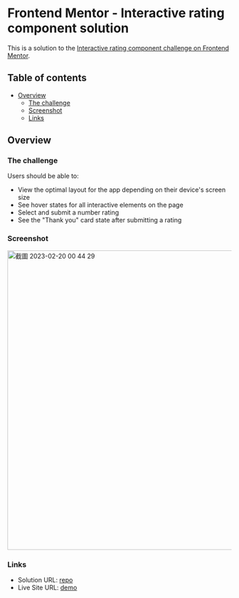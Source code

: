 # Frontend Mentor - Interactive rating component solution

This is a solution to the [Interactive rating component challenge on Frontend Mentor](https://www.frontendmentor.io/challenges/interactive-rating-component-koxpeBUmI).

## Table of contents

- [Overview](#overview)
  - [The challenge](#the-challenge)
  - [Screenshot](#screenshot)
  - [Links](#links)

## Overview

### The challenge

Users should be able to:

- View the optimal layout for the app depending on their device's screen size
- See hover states for all interactive elements on the page
- Select and submit a number rating
- See the "Thank you" card state after submitting a rating

### Screenshot

<img width="672" alt="截圖 2023-02-20 00 44 29" src="https://user-images.githubusercontent.com/77038018/219962094-530963bd-722e-49cb-b3cc-cb12ee6db63d.png">

### Links

- Solution URL: [repo](https://github.com/LunZaiZai0223/FM-interactive-rating-component)
- Live Site URL: [demo](https://lunzaizai0223.github.io/FM-interactive-rating-component/)
